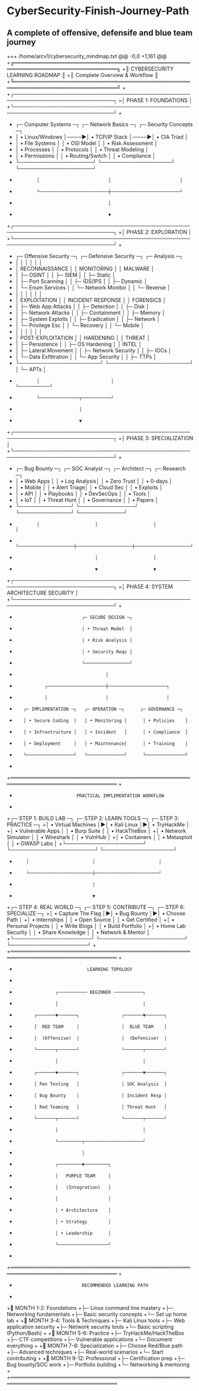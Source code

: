# CyberSecurity-Finish-Journey-Path
A complete of offensive, defensife and blue team journey
---

+++ /home/arcv1/cybersecurity_mindmap.txt
@@ -0,0 +1,161 @@
+╔══════════════════════════════════════════════════════════════════════════════╗
+║                            CYBERSECURITY LEARNING ROADMAP                    ║
+║                              Complete Overview & Workflow                    ║
+╚══════════════════════════════════════════════════════════════════════════════╝
+
+┌─────────────────────────────────────────────────────────────────────────────┐
+│                                PHASE 1: FOUNDATIONS                         │
+└─────────────────────────────────────────────────────────────────────────────┘
+
+    ┌─ Computer Systems ─┐     ┌─ Network Basics ─┐     ┌─ Security Concepts ─┐
+    │ • Linux/Windows    │────▶│ • TCP/IP Stack    │────▶│ • CIA Triad        │
+    │ • File Systems     │     │ • OSI Model       │     │ • Risk Assessment  │
+    │ • Processes        │     │ • Protocols       │     │ • Threat Modeling  │
+    │ • Permissions      │     │ • Routing/Switch  │     │ • Compliance       │
+    └────────────────────┘     └───────────────────┘     └────────────────────┘
+             │                          │                          │
+             └──────────────────────────┼──────────────────────────┘
+                                        │
+                                        ▼
+┌─────────────────────────────────────────────────────────────────────────────┐
+│                                PHASE 2: EXPLORATION                         │
+└─────────────────────────────────────────────────────────────────────────────┘
+
+    ┌─ Offensive Security ─┐    ┌─ Defensive Security ─┐    ┌─ Analysis ─┐
+    │                      │    │                      │    │            │
+    │ RECONNAISSANCE       │    │ MONITORING           │    │ MALWARE    │
+    │ ├─ OSINT             │    │ ├─ SIEM              │    │ ├─ Static  │
+    │ ├─ Port Scanning     │    │ ├─ IDS/IPS           │    │ ├─ Dynamic │
+    │ └─ Enum Services     │    │ └─ Network Monitor   │    │ └─ Reverse │
+    │                      │    │                      │    │            │
+    │ EXPLOITATION         │    │ INCIDENT RESPONSE    │    │ FORENSICS  │
+    │ ├─ Web App Attacks   │    │ ├─ Detection         │    │ ├─ Disk    │
+    │ ├─ Network Attacks   │    │ ├─ Containment       │    │ ├─ Memory  │
+    │ ├─ System Exploits   │    │ ├─ Eradication       │    │ ├─ Network │
+    │ └─ Privilege Esc     │    │ └─ Recovery          │    │ └─ Mobile  │
+    │                      │    │                      │    │            │
+    │ POST-EXPLOITATION    │    │ HARDENING            │    │ THREAT     │
+    │ ├─ Persistence       │    │ ├─ OS Hardening      │    │ INTEL      │
+    │ ├─ Lateral Movement  │    │ ├─ Network Security  │    │ ├─ IOCs    │
+    │ └─ Data Exfiltration │    │ └─ App Security      │    │ ├─ TTPs    │
+    └──────────────────────┘    └──────────────────────┘    │ └─ APTs    │
+             │                           │                   └────────────┘
+             └───────────────┬───────────┘
+                             │
+                             ▼
+┌─────────────────────────────────────────────────────────────────────────────┐
+│                            PHASE 3: SPECIALIZATION                          │
+└─────────────────────────────────────────────────────────────────────────────┘
+
+    ┌─ Bug Bounty ─┐      ┌─ SOC Analyst ─┐      ┌─ Architect ─┐      ┌─ Research ─┐
+    │ • Web Apps   │      │ • Log Analysis│      │ • Zero Trust │      │ • 0-days   │
+    │ • Mobile     │      │ • Alert Triage│      │ • Cloud Sec  │      │ • Exploits │
+    │ • API        │      │ • Playbooks   │      │ • DevSecOps  │      │ • Tools    │
+    │ • IoT        │      │ • Threat Hunt │      │ • Governance │      │ • Papers   │
+    └──────────────┘      └───────────────┘      └──────────────┘      └────────────┘
+             │                     │                     │                     │
+             └─────────────────────┼─────────────────────┼─────────────────────┘
+                                   │                     │
+                                   ▼                     ▼
+┌─────────────────────────────────────────────────────────────────────────────┐
+│                    PHASE 4: SYSTEM ARCHITECTURE SECURITY                    │
+└─────────────────────────────────────────────────────────────────────────────┘
+
+                              ┌─ SECURE DESIGN ─┐
+                              │ • Threat Model  │
+                              │ • Risk Analysis │
+                              │ • Security Reqs │
+                              └─────────────────┘
+                                       │
+                ┌──────────────────────┼──────────────────────┐
+                │                      │                      │
+        ┌─ IMPLEMENTATION ─┐   ┌─ OPERATION ─┐      ┌─ GOVERNANCE ─┐
+        │ • Secure Coding  │   │ • Monitoring │      │ • Policies    │
+        │ • Infrastructure │   │ • Incident   │      │ • Compliance  │
+        │ • Deployment     │   │ • Maintenance│      │ • Training    │
+        └──────────────────┘   └──────────────┘      └───────────────┘
+
+═══════════════════════════════════════════════════════════════════════════════
+
+                            PRACTICAL IMPLEMENTATION WORKFLOW
+
+┌─ STEP 1: BUILD LAB ─┐ ┌─ STEP 2: LEARN TOOLS ─┐ ┌─ STEP 3: PRACTICE ─┐
+│ • Virtual Machines  │▶│ • Kali Linux          │▶│ • TryHackMe       │
+│ • Vulnerable Apps   │ │ • Burp Suite          │ │ • HackTheBox      │
+│ • Network Simulator │ │ • Wireshark           │ │ • VulnHub         │
+│ • Containers        │ │ • Metasploit          │ │ • OWASP Labs      │
+└─────────────────────┘ └───────────────────────┘ └───────────────────┘
+         │                        │                        │
+         └────────────────────────┼────────────────────────┘
+                                  │
+                                  ▼
+┌─ STEP 4: REAL WORLD ─┐ ┌─ STEP 5: CONTRIBUTE ─┐ ┌─ STEP 6: SPECIALIZE ─┐
+│ • Capture The Flag   │▶│ • Bug Bounty         │▶│ • Choose Path       │
+│ • Internships        │ │ • Open Source        │ │ • Get Certified     │
+│ • Personal Projects  │ │ • Write Blogs        │ │ • Build Portfolio   │
+│ • Home Lab Security  │ │ • Share Knowledge    │ │ • Network & Mentor  │
+└─────────────────────┘ └───────────────────────┘ └─────────────────────┘
+
+═══════════════════════════════════════════════════════════════════════════════
+
+                                LEARNING TOPOLOGY
+
+                    ┌─────────── BEGINNER ───────────┐
+                    │                                │
+            ┌───────▼───────┐                ┌───────▼───────┐
+            │  RED TEAM     │                │  BLUE TEAM    │
+            │  (Offensive)  │                │  (Defensive)  │
+            └───────┬───────┘                └───────┬───────┘
+                    │                                │
+            ┌───────▼───────┐                ┌───────▼───────┐
+            │ Pen Testing   │                │ SOC Analysis  │
+            │ Bug Bounty    │                │ Incident Resp │
+            │ Red Teaming   │                │ Threat Hunt   │
+            └───────┬───────┘                └───────┬───────┘
+                    │                                │
+                    └─────────┬──────────────────────┘
+                              │
+                    ┌─────────▼─────────┐
+                    │   PURPLE TEAM     │
+                    │   (Integration)   │
+                    │                   │
+                    │ • Architecture    │
+                    │ • Strategy        │
+                    │ • Leadership      │
+                    └───────────────────┘
+
+═══════════════════════════════════════════════════════════════════════════════
+
+                              RECOMMENDED LEARNING PATH
+
+📅 MONTH 1-2: Foundations
+├─ Linux command line mastery
+├─ Networking fundamentals
+├─ Basic security concepts
+└─ Set up home lab
+
+📅 MONTH 3-4: Tools & Techniques
+├─ Kali Linux tools
+├─ Web application security
+├─ Network security tools
+└─ Basic scripting (Python/Bash)
+
+📅 MONTH 5-6: Practice
+├─ TryHackMe/HackTheBox
+├─ CTF competitions
+├─ Vulnerable applications
+└─ Document everything
+
+📅 MONTH 7-8: Specialization
+├─ Choose Red/Blue path
+├─ Advanced techniques
+├─ Real-world scenarios
+└─ Start contributing
+
+📅 MONTH 9-12: Professional
+├─ Certification prep
+├─ Bug bounty/SOC work
+├─ Portfolio building
+└─ Networking & mentoring
+
+═══════════════════════════════════════════════════════════════════════════════
